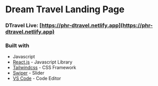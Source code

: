 # Dream Travel Landing Page

### DTravel Live: [https://phr-dtravel.netlify.app](https://phr-dtravel.netlify.app)

### Built with

- Javascript
- [React.js](https://react.dev/) - Javascript Library
- [Tailwindcss](https://tailwindcss.com/) - CSS Framework
- [Swiper](https://swiperjs.com/) - Slider
- [VS Code](https://code.visualstudio.com/) - Code Editor